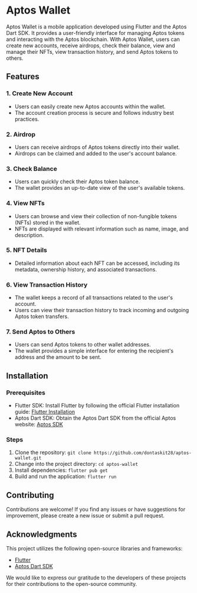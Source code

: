 # Aptos Wallet

Aptos Wallet is a mobile application developed using Flutter and the Aptos Dart SDK. It provides a user-friendly interface for managing Aptos tokens and interacting with the Aptos blockchain. With Aptos Wallet, users can create new accounts, receive airdrops, check their balance, view and manage their NFTs, view transaction history, and send Aptos tokens to others.

## Features

### 1. Create New Account
- Users can easily create new Aptos accounts within the wallet.
- The account creation process is secure and follows industry best practices.

### 2. Airdrop
- Users can receive airdrops of Aptos tokens directly into their wallet.
- Airdrops can be claimed and added to the user's account balance.

### 3. Check Balance
- Users can quickly check their Aptos token balance.
- The wallet provides an up-to-date view of the user's available tokens.

### 4. View NFTs
- Users can browse and view their collection of non-fungible tokens (NFTs) stored in the wallet.
- NFTs are displayed with relevant information such as name, image, and description.

### 5. NFT Details
- Detailed information about each NFT can be accessed, including its metadata, ownership history, and associated transactions.

### 6. View Transaction History
- The wallet keeps a record of all transactions related to the user's account.
- Users can view their transaction history to track incoming and outgoing Aptos token transfers.

### 7. Send Aptos to Others
- Users can send Aptos tokens to other wallet addresses.
- The wallet provides a simple interface for entering the recipient's address and the amount to be sent.

## Installation

### Prerequisites
- Flutter SDK: Install Flutter by following the official Flutter installation guide: [Flutter Installation](https://flutter.dev/docs/get-started/install)
- Aptos Dart SDK: Obtain the Aptos Dart SDK from the official Aptos website: [Aptos SDK](https://github.com/fewcha-wallet/aptos-dart.git)

### Steps
1. Clone the repository: `git clone https://github.com/dontaskit28/aptos-wallet.git` 
2. Change into the project directory: `cd aptos-wallet` 
3. Install dependencies: `flutter pub get`
5. Build and run the application: `flutter run`


## Contributing

Contributions are welcome! If you find any issues or have suggestions for improvement, please create a new issue or submit a pull request.

## Acknowledgments

This project utilizes the following open-source libraries and frameworks:
- [Flutter](https://flutter.dev)
- [Aptos Dart SDK](https://github.com/fewcha-wallet/aptos-dart.git)

We would like to express our gratitude to the developers of these projects for their contributions to the open-source community.



